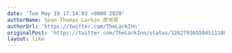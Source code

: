 ```yaml
---
date: 'Tue May 19 17:14:03 +0000 2020'
authorName: Sean Thomas Larkin 廖肖恩
authorUrl: 'https://twitter.com/TheLarkInn'
originalPost: 'https://twitter.com/TheLarkInn/status/1262793655045111808'
layout: like
---
```

